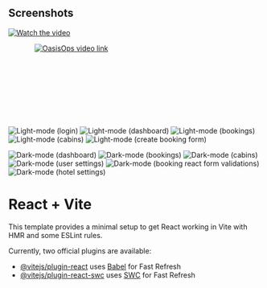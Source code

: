 ## Screenshots
<!--[![OasisOps - Hotel Management Application for Admin](/react-kaleidoscope/oasisops/public/readmefileImages/1.png&title=5+things+I+wish+I+knew+before+studying+Computer+Science&lang=en&timestamp=1636628400&background_color=%230d1117&title_color=%23ffffff&stats_color=%23dedede&max_title_lines=1&width=250&border_radius=5&duration=436 "OasisOps - Hotel Management Application for Admin")]([https://youtu.be/Wjj21p3tvcg](https://youtu.be/Iw9FFzhvBKM)?si=b7QYksN87h0wsGpQ) -->

[![Watch the video](/react-kaleidoscope/oasisops/public/readmefileImages/1.png)]([https://www.youtube.com/embed/APOPm01BVrk](https://www.youtube.com/watch?v=Iw9FFzhvBKM))

<div align="center" style="width: 250px; height: 150px;">  <a href="https://www.youtube.com/watch?v=Iw9FFzhvBKM"><img src="/react-kaleidoscope/oasisops/public/readmefileImages/6.png" alt="OasisOps video link"></a>
</div>

![Light-mode (login)](/react-kaleidoscope/oasisops/public/readmefileImages/1.png)
![Light-mode (dashboard)](/react-kaleidoscope/oasisops/public/readmefileImages/2.png)
![Light-mode (bookings)](/react-kaleidoscope/oasisops/public/readmefileImages/3.png)
![Light-mode (cabins)](/react-kaleidoscope/oasisops/public/readmefileImages/4.png)
![Light-mode (create booking form)](/react-kaleidoscope/oasisops/public/readmefileImages/5.png)

![Dark-mode (dashboard)](/react-kaleidoscope/oasisops/public/readmefileImages/6.png)
![Dark-mode (bookings)](/react-kaleidoscope/oasisops/public/readmefileImages/7.png)
![Dark-mode (cabins)](/react-kaleidoscope/oasisops/public/readmefileImages/8.png)
![Dark-mode (user settings)](/react-kaleidoscope/oasisops/public/readmefileImages/9.png)
![Dark-mode (booking react form validations)](/react-kaleidoscope/oasisops/public/readmefileImages/10.png)
![Dark-mode (hotel settings)](/react-kaleidoscope/oasisops/public/readmefileImages/11.png)

# React + Vite

This template provides a minimal setup to get React working in Vite with HMR and some ESLint rules.

Currently, two official plugins are available:

- [@vitejs/plugin-react](https://github.com/vitejs/vite-plugin-react/blob/main/packages/plugin-react/README.md) uses [Babel](https://babeljs.io/) for Fast Refresh
- [@vitejs/plugin-react-swc](https://github.com/vitejs/vite-plugin-react-swc) uses [SWC](https://swc.rs/) for Fast Refresh
